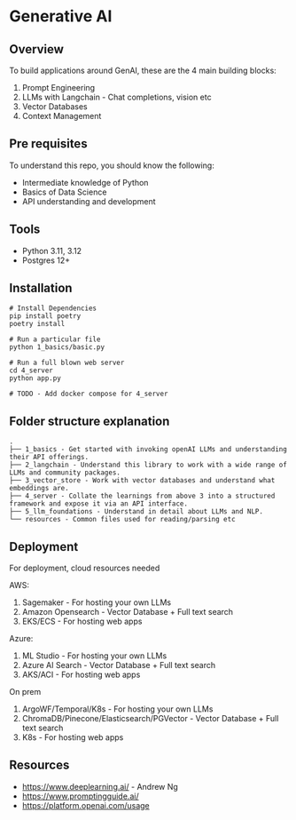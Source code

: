 # Generative AI

## Overview

To build applications around GenAI, these are the 4 main building blocks:

1. Prompt Engineering
2. LLMs with Langchain - Chat completions, vision etc
3. Vector Databases
4. Context Management

## Pre requisites

To understand this repo, you should know the following:

- Intermediate knowledge of Python
- Basics of Data Science
- API understanding and development

## Tools

- Python 3.11, 3.12
- Postgres 12+

## Installation

```shell
# Install Dependencies
pip install poetry
poetry install

# Run a particular file
python 1_basics/basic.py 

# Run a full blown web server
cd 4_server
python app.py

# TODO - Add docker compose for 4_server
```

## Folder structure explanation

```shell
.
├── 1_basics - Get started with invoking openAI LLMs and understanding their API offerings.
├── 2_langchain - Understand this library to work with a wide range of LLMs and community packages. 
├── 3_vector_store - Work with vector databases and understand what embeddings are.
├── 4_server - Collate the learnings from above 3 into a structured framework and expose it via an API interface.
├── 5_llm_foundations - Understand in detail about LLMs and NLP.
└── resources - Common files used for reading/parsing etc
```


## Deployment

For deployment, cloud resources needed

AWS:

1. Sagemaker - For hosting your own LLMs
2. Amazon Opensearch - Vector Database + Full text search
3. EKS/ECS - For hosting web apps 

Azure:

1. ML Studio - For hosting your own LLMs
2. Azure AI Search - Vector Database + Full text search
3. AKS/ACI - For hosting web apps 

On prem

1. ArgoWF/Temporal/K8s - For hosting your own LLMs
2. ChromaDB/Pinecone/Elasticsearch/PGVector - Vector Database + Full text search
3. K8s - For hosting web apps 

## Resources

- https://www.deeplearning.ai/ - Andrew Ng
- https://www.promptingguide.ai/
- https://platform.openai.com/usage
